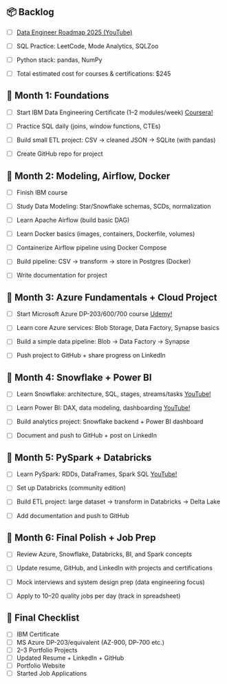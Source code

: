 ## 📦 Backlog

- [ ] [Data Engineer Roadmap 2025 (YouTube)](https://www.youtube.com/watch?v=v6vUOOa6S_I&t=1504s)
- [ ] SQL Practice: LeetCode, Mode Analytics, SQLZoo
- [ ] Python stack: pandas, NumPy
- [ ] Total estimated cost for courses & certifications: $245


## 💫 Month 1: Foundations

- [ ] Start IBM Data Engineering Certificate (1–2 modules/week) [Coursera!](https://www.coursera.org/professional-certificates/ibm-data-engineer)
- [ ] Practice SQL daily (joins, window functions, CTEs)
- [ ] Build small ETL project: CSV → cleaned JSON → SQLite (with pandas)
- [ ] Create GitHub repo for project


## 💫 Month 2: Modeling, Airflow, Docker

- [ ] Finish IBM course
- [ ] Study Data Modeling: Star/Snowflake schemas, SCDs, normalization
- [ ] Learn Apache Airflow (build basic DAG)
- [ ] Learn Docker basics (images, containers, Dockerfile, volumes)
- [ ] Containerize Airflow pipeline using Docker Compose
- [ ] Build pipeline: CSV → transform → store in Postgres (Docker)
- [ ] Write documentation for project


## 💫 Month 3: Azure Fundamentals + Cloud Project

- [ ] Start Microsoft Azure DP-203/600/700 course [Udemy!](https://www.udemy.com/course/data-engineering-on-microsoft-azure/?couponCode=CP130525)
- [ ] Learn core Azure services: Blob Storage, Data Factory, Synapse basics
- [ ] Build a simple data pipeline: Blob → Data Factory → Synapse
- [ ] Push project to GitHub + share progress on LinkedIn


## 💫 Month 4: Snowflake + Power BI

- [ ] Learn Snowflake: architecture, SQL, stages, streams/tasks [YouTube!](https://youtube.com/playlist?list=PLba2xJ7yxHB73xHFsyu0YViu3Hi6Ckxzj&si=G4rN-7UpSyyksux8)
- [ ] Learn Power BI: DAX, data modeling, dashboarding [YouTube!](https://youtu.be/KdC5R7oPCAI?si=qfS-SOic2LZurvdO)
- [ ] Build analytics project: Snowflake backend + Power BI dashboard
- [ ] Document and push to GitHub + post on LinkedIn


## 💫 Month 5: PySpark + Databricks

- [ ] Learn PySpark: RDDs, DataFrames, Spark SQL [YouTube!](https://youtube.com/playlist?list=PLf0swTFhTI8p-oRR_kN-3YWNlc4oDbDE2&si=n3oM02nNMnqxWDB1)
- [ ] Set up Databricks (community edition)
- [ ] Build ETL project: large dataset → transform in Databricks → Delta Lake
- [ ] Add documentation and push to GitHub


## 💫 Month 6: Final Polish + Job Prep

- [ ] Review Azure, Snowflake, Databricks, BI, and Spark concepts
- [ ] Update resume, GitHub, and LinkedIn with projects and certifications
- [ ] Mock interviews and system design prep (data engineering focus)
- [ ] Apply to 10–20 quality jobs per day (track in spreadsheet)


## 🏁 Final Checklist

- [ ] IBM Certificate
- [ ] MS Azure DP-203/equivalent (AZ-900, DP-700 etc.)
- [ ] 2–3 Portfolio Projects
- [ ] Updated Resume + LinkedIn + GitHub
- [ ] Portfolio Website
- [ ] Started Job Applications
